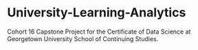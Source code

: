 # University-Learning-Analytics
Cohort 16 Capstone Project for the Certificate of Data Science at Georgetown University School of Continuing Studies.
